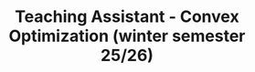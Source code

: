 ---
title: "Teaching Assistant - Convex Optimization (winter semester 25/26)"
collection: teaching
type: "Master's course"
venue: "Technical University of Munich"
---